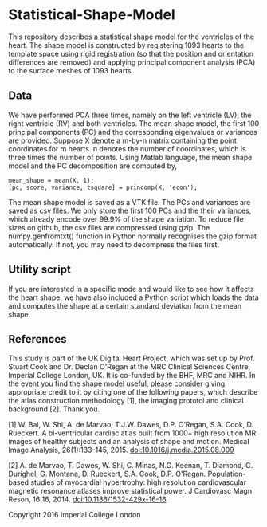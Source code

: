 # Statistical-Shape-Model

This repository describes a statistical shape model for the ventricles of the heart. The shape model is constructed by registering 1093 hearts to the template space using rigid registration (so that the position and orientation differences are removed) and applying principal component analysis (PCA) to the surface meshes of 1093 hearts.

## Data

We have performed PCA three times, namely on the left ventricle (LV), the right ventricle (RV) and both ventricles. The mean shape model, the first 100 principal components (PC) and the corresponding eigenvalues or variances are provided. Suppose X denote a m-by-n matrix containing the point coordinates for m hearts. n denotes the number of coordinates, which is three times the number of points. Using Matlab language, the mean shape model and the PC decomposition are computed by,
```
mean_shape = mean(X, 1);
[pc, score, variance, tsquare] = princomp(X, 'econ');
```
The mean shape model is saved as a VTK file. The PCs and variances are saved as csv files. We only store the first 100 PCs and the their variances, which already encode over 99.9% of the shape variation. To reduce file sizes on github, the csv files are compressed using gzip. The numpy.genfromtxt() function in Python normally recognises the gzip format automatically. If not, you may need to decompress the files first.

## Utility script

If you are interested in a specific mode and would like to see how it affects the heart shape, we have also included a Python script which loads the data and computes the shape at a certain standard deviation from the mean shape.

## References

This study is part of the UK Digital Heart Project, which was set up by Prof. Stuart Cook and Dr. Declan O'Regan at the MRC Clinical Sciences Centre, Imperial College London, UK. It is co-funded by the BHF, MRC and NIHR. In the event you find the shape model useful, please consider giving appropriate credit to it by citing one of the following papers, which describe the atlas construction methodology [1], the imaging prototol and clinical background [2]. Thank you.

[1] W. Bai, W. Shi, A. de Marvao, T.J.W. Dawes, D.P. O’Regan, S.A. Cook, D. Rueckert. A bi-ventricular cardiac atlas built from 1000+ high resolution MR images of healthy subjects and an analysis of shape and motion. Medical Image Analysis, 26(1):133-145, 2015. [doi:10.1016/j.media.2015.08.009](http://dx.doi.org/10.1016/j.media.2015.08.009)

[2] A. de Marvao, T. Dawes, W. Shi, C. Minas, N.G. Keenan, T. Diamond, G. Durighel, G. Montana, D. Rueckert, S.A. Cook, D.P. O'Regan. Population-based studies of myocardial hypertrophy: high resolution cardiovascular magnetic resonance atlases improve statistical power. J Cardiovasc Magn Reson, 16:16, 2014. [doi:10.1186/1532-429x-16-16](http://dx.doi.org/10.1186/1532-429x-16-16)

Copyright 2016 Imperial College London
